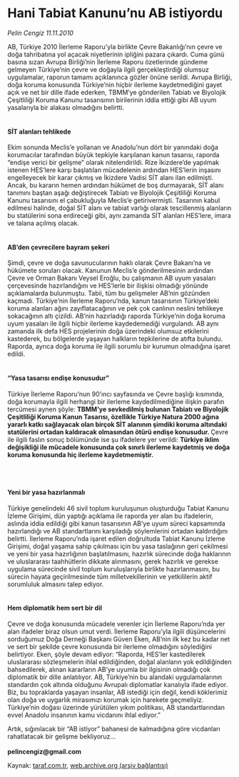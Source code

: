 # Hani Tabiat Kanunu’nu AB istiyordu

*Pelin Cengiz 11.11.2010*

<div class="yazi"><p>AB, Türkiye 2010 İlerleme Raporu’yla birlikte Çevre Bakanlığı’nın çevre ve doğa tahribatına yol açacak niyetlerinin ipliğini pazara çıkardı. Cuma günü basına sızan Avrupa Birliği’nin İlerleme Raporu özetlerinde gündeme gelmeyen Türkiye’nin çevre ve doğayla ilgili gerçekleştirdiği olumsuz uygulamalar, raporun tamamı açıklanınca gözler önüne serildi. Avrupa Birliği, doğa koruma konusunda Türkiye’nin hiçbir ilerleme kaydetmediğini gayet açık ve net bir dille ifade ederken, TBMM’ye gönderilen Tabiatı ve Biyolojik Çeşitliliği Koruma Kanunu tasarısının birilerinin iddia ettiği gibi AB uyum yasalarıyla bir alakası olmadığını belirtti. </p>
<h4><br/>SİT alanları tehlikede</h4>
<p>Ekim sonunda Meclis’e yollanan ve Anadolu’nun dört bir yanındaki doğa korumacılar tarafından büyük tepkiyle karşılanan kanun tasarısı, raporda “endişe verici bir gelişme” olarak nitelendirildi. Rize İkizdere’de yapılmak istenen HES’lere karşı başlatılan mücadelenin ardından HES’lerin inşasını engelleyecek bir karar çıkmış ve İkizdere Vadisi SİT alanı ilan edilmişti. Ancak, bu kararın hemen ardından hükümet de boş durmayarak, SİT alanı tanımını baştan aşağı değiştirecek Tabiatı ve Biyolojik Çeşitliliği Koruma Kanunu tasarısını el çabukluğuyla Meclis’e getirivermişti. Tasarının kabul edilmesi halinde, doğal SİT alanı ve tabiat varlığı olarak tescillenmiş alanların bu statülerini sona erdireceği gibi, aynı zamanda SİT alanları HES’lere, imara ve talana açılmış olacak.</p>
<h4><br/>AB’den çevrecilere bayram şekeri</h4>
<p>Şimdi, çevre ve doğa savunucularının haklı olarak Çevre Bakanı’na ve hükümete soruları olacak. Kanunun Meclis’e gönderilmesinin ardından Çevre ve Orman Bakanı Veysel Eroğlu, bu çalışmanın AB uyum yasaları çerçevesinde hazırlandığını ve HES’lerle bir ilişkisi olmadığı yönünde açıklamalarda bulunmuştu. Tabii, tüm bu gelişmeler AB’nin gözünden kaçmadı. Türkiye’nin İlerleme Raporu’nda, kanun tasarısının Türkiye’deki koruma alanları ağını zayıflatacağının ve pek çok canlının neslini tehlikeye sokacağının altı çizildi. AB’nin hazırladığı raporda Türkiye’nin doğa koruma uyum yasaları ile ilgili hiçbir ilerleme kaydedemediği vurgulandı. AB aynı zamanda ilk defa HES projelerinin doğa üzerindeki olumsuz etkilerini kastederek, bu bölgelerde yaşayan halkların tepkilerine de atıfta bulundu. Raporda, ayrıca doğa koruma ile ilgili sorumlu bir kurumun olmadığına işaret edildi.</p>
<h4><br/>“Yasa tasarısı endişe konusudur”</h4>
<p>Türkiye İlerleme Raporu’nun 90’ıncı sayfasında ve Çevre başlığı kısmında, doğa korumayla ilgili herhangi bir ilerleme kaydedilmediğine ilişkin parafın tercümesi aynen şöyle: <b>TBMM’ye sevkedilmiş bulunan Tabiatı ve Biyolojik Çeşitliliği Koruma Kanun Tasarısı, özellikle Türkiye Natura 2000 ağına yararlı katkı sağlayacak olan birçok SİT alanının şimdiki koruma altındaki statülerini ortadan kaldıracak olmasından ötürü endişe konusudur. </b>Çevre ile ilgili faslın sonuç bölümünde ise şu ifadelere yer verildi: <b>Türkiye iklim değişikliği ile mücadele konusunda çok sınırlı ilerleme kaydetmiş ve doğa koruma konusunda hiç ilerleme kaydetmemiştir.</b></p>
<p><b> </b></p>
<h4><br/>Yeni bir yasa hazırlanmalı</h4>
<p>Türkiye genelindeki 46 sivil toplum kuruluşunun oluşturduğu Tabiat Kanunu İzleme Girişimi, dün yaptığı açıklama ile raporda yer alan bu ifadelerin, aslında iddia edildiği gibi kanun tasarısının AB’ye uyum süreci kapsamında hazırlandığı ve AB standartlarını karşıladığı söylemlerini ortadan kaldırdığını belirtti. İlerleme Raporu’nda işaret edilen doğrultuda Tabiat Kanunu İzleme Girişimi, doğal yaşama sahip çıkılması için bu yasa taslağının geri çekilmesi ve yeni bir yasa hazırlığının başlatılmasını, hazırlık sürecinde doğa haklarının ve uluslararası taahhütlerin dikkate alınmasını, gerek hazırlık ve gerekse uygulama sürecinde sivil toplum kuruluşlarıyla birlikte hazırlanmasını, bu sürecin hayata geçirilmesinde tüm milletvekillerinin ve yetkililerin aktif sorumluluk almasını talep ediyor.</p>
<h4><br/>Hem diplomatik hem sert bir dil</h4>
<p>Çevre ve doğa konusunda mücadele verenler için İlerleme Raporu’nda yer alan ifadeler biraz olsun umut verdi. İlerleme Raporu’yla ilgili düşüncelerini sorduğumuz Doğa Derneği Başkanı Güven Eken, AB’nin ilk kez bu kadar net ve sert bir şekilde çevre konusunda bir ilerleme olmadığını söylediğini belirtiyor. Eken, şöyle devam ediyor: “Raporda, HES’ler kastedilerek uluslararası sözleşmelerin ihlal edildiğinden, doğal alanların yok edildiğinden bahsedilerek, alınan kararların AB’ye uyumla bir ilgisinin olmadığı çok diplomatik bir dille anlatılıyor. AB, Türkiye’nin bu alandaki uygulamalarının standardın çok altında olduğunu Avrupalı diplomatlar kanalıyla ifade ediyor. Biz, bu topraklarda yaşayan insanlar, AB istediği için değil, kendi köklerimiz olan doğa ve uygarlık mirasımızı korumak için harekete geçmeliyiz. Türkiye’nin doğası üzerinde yürütülen yıkım politikası, AB standartlarından evvel Anadolu insanının kamu vicdanını ihlal ediyor.”</p>
<p>Artık, sığınılacak bir “AB istiyor” bahanesi de kalmadığına göre vicdanları rahatlatacak bir gelişme bekliyoruz...<br/><br/><b>pelincengiz@gmail.com</b></p></div>

Kaynak: [taraf.com.tr](http://www.taraf.com.tr:80/pelin-cengiz/makale-hani-tabiat-kanunu-nu-ab-istiyordu.htm), [web.archive.org (arşiv bağlantısı)](http://web.archive.org/web/20101112171503/http://www.taraf.com.tr:80/pelin-cengiz/makale-hani-tabiat-kanunu-nu-ab-istiyordu.htm)
